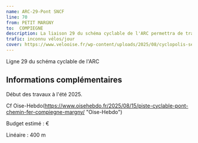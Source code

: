 ```yaml
---
name: ARC-29-Pont SNCF
line: 70
from: PETIT MARGNY 
to:  COMPIEGNE 
description: La liaison 29 du schéma cyclable de l'ARC permettra de traverser la voie ferrée par le pont de la rue de Noyon à Compiègne via une piste cyclable réalisée sur un trottoir élargie sur 400m.
trafic: inconnu vélos/jour
cover: https://www.velooise.fr/wp-content/uploads/2025/08/cyclopolis-senlis-A11.jpg
---
```

Ligne 29 du schéma cyclable de l'ARC

## Informations complémentaires

Début des travaux à l'été 2025. 

Cf Oise-Hebdo(https://www.oisehebdo.fr/2025/08/15/piste-cyclable-pont-chemin-fer-compiegne-margny/ "Oise-Hebdo")

Budget estimé :  €

Linéaire : 400 m

